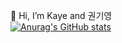 👋 Hi, I’m Kaye and 권기영   
[![Anurag's GitHub stats](https://github-readme-stats.vercel.app/api?username=jhan117&count_private=true&show_icons=true&theme=prussian&hide_border=true)](https://github.com/anuraghazra/github-readme-stats)
<!-- - 👀 I’m interested in ...
- 🌱 I’m currently learning ...
- 💞️ I’m looking to collaborate on ...
- 📫 How to reach me ... -->
